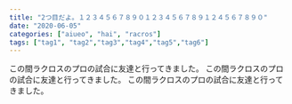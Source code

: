 ```yaml
---
title: "2つ目だよ。１２３４５６７８９０１２３４５６７８９１２４５６７８９０"
date: "2020-06-05"
categories: ["aiueo", "hai", "racros"]
tags: ["tag1", "tag2","tag3","tag4","tag5","tag6"]
---
```


この間ラクロスのプロの試合に友達と行ってきました。
この間ラクロスのプロの試合に友達と行ってきました。
この間ラクロスのプロの試合に友達と行ってきました。
